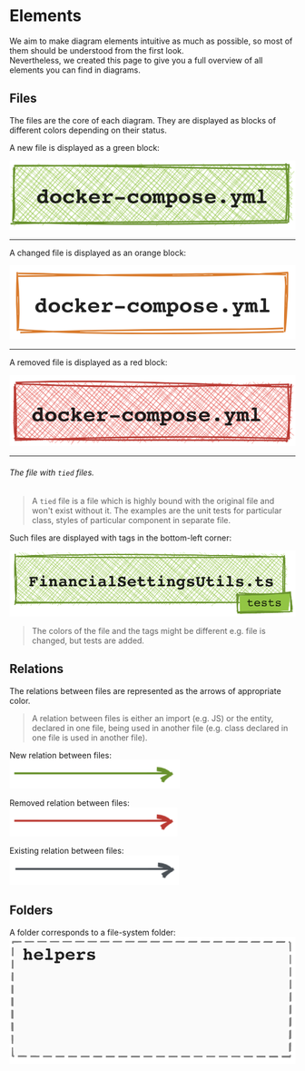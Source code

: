 # Elements

We aim to make diagram elements intuitive as much as possible, so most of them should be understood from the first look.  
Nevertheless, we created this page to give you a full overview of all elements you can find in diagrams.

## Files

The files are the core of each diagram. They are displayed as blocks of different colors depending on their status.

A new file is displayed as a green block:  

![added file](_media/elements/added_file.png ':size=200')

------

A changed file is displayed as an orange block:  

![changed file](_media/elements/changed_file.png ':size=200')

------

A removed file is displayed as a red block:  

![removed file](_media/elements/removed_file.png ':size=200')

------

###### The file with `tied` files.

> A `tied` file is a file which is highly bound with the original file and won't exist without it. 
> The examples are the unit tests for particular class, styles of particular component in separate file.

Such files are displayed with tags in the bottom-left corner:  

![file with tags](_media/elements/file_with_tags.png ':size=200')

> The colors of the file and the tags might be different e.g. file is changed, but tests are added.


## Relations

The relations between files are represented as the arrows of appropriate color.

> A relation between files is either an import (e.g. JS) or the entity, declared in one file, being used in another file 
(e.g. class declared in one file is used in another file).  

New relation between files:  
![new relation](_media/elements/added_relation.png ':size=200')

Removed relation between files:  
![removed relation](_media/elements/removed_relation.png ':size=200')

Existing relation between files:  
![existing relation](_media/elements/existing_relation.png ':size=200')


## Folders

A folder corresponds to a file-system folder:  
![folder](_media/elements/folder.png ':size=250')
